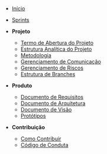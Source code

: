 ﻿* [Início](/)

* [Sprints](/sprints/)

* **Projeto**
    * [Termo de Abertura do Projeto](/abertura/termo_de_abertura.md)
    * [Estrutura Analítica do Projeto](/abertura/eap.md)
    * [Metodologia](/documentation/documento_de_metodologia)
    * [Gerenciamento de Comunicação](/gerenciamento_de_comunicacao.md)
    * [Gerenciamento de Riscos](/documentation/gerenciamento_de_riscos.md)
    * [Estrutura de Branches](/documentation/guia_Branching.md)
* **Produto**
    * [Documento de Requisitos](/documentation/documento_requisitos.md)
    * [Documento de Arquitetura](/documentation/documento_de_arquitetura.md)
    * [Documento de Visão](/documentation/documento_de_visao.md)
    * [Protótipos](/prototype.md)

* **Contribuição**
    * [Como Contribuir](/documentation/contributing.md)  
    * [Código de Conduta](/documentation/code_of_conduct.md)

